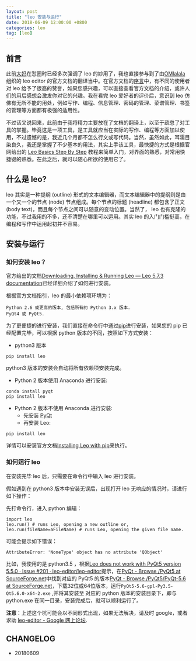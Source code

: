 ```yaml
---
layout: post
title: "leo 安装与运行"
date: 2018-06-09 12:00:00 +0800 
categories: leo
tag: [leo]
---   
```


## 前言

此前[大妈](https://github.com/ZoomQuiet)在怼圈时已经多次强调了 leo 的妙用了，我也直接参与到了由[OMlalala](https://github.com/OMlalala)组织的 leo editor 的官方文档的翻译当中。在官方文档的[序言](http://leoeditor.com/preliminaries.html)中，有不同的使用者对 leo 给予了很高的赞誉，如果您感兴趣，可以直接查看官方文档的介绍，或许人们的用后感想会激发你对它的兴趣。我在看完 leo 爱好者的评价后，意识到 leo 仿佛有无所不能的用处，例如写作、编程、信息管理、密码的管理、菜谱管理、书签的管理等方面都有极强的适用性。

不过话又说回来，此前由于我将精力主要放在了文档的翻译上，以至于疏忽了对工具的掌握。毕竟这是一项工具，是工具就应当在实际的写作、编程等方面加以使用，不过遗憾的是，我近几个月都不怎么行文或写代码。当然，虽然如此，耳濡目染良久，我还是掌握了不少基本的用法，其实上手该工具，最快捷的方式是根据官网给出的 [Leo Basics Step By Step](http://leoeditor.com/slides/leo-basics-step-by-step/leo_toc.html) 教程来简单入门，对界面的熟悉，对常用快捷键的熟悉。在此之后，就可以随心所欲的使用它了。

## 什么是 leo?

leo 其实是一种提纲 (outline) 形式的文本编辑器，而文本编辑器中的提纲则是由一个又一个的节点 (node) 节点组成。每个节点的标题 (headline) 都包含了正文(body text)，而且每个节点之间可以随意的变动位置。当然了， leo 也有克隆的功能，不过我用的不多，还不清楚在哪里可以运用。其实 leo 的入门门槛挺高，在编程和写作中运用起初并不容易。

## 安装与运行
### 如何安装 leo？

官方给出的文档[Downloading, Installing & Running Leo — Leo 5.7.3 documentation](http://leoeditor.com/getting-started.html)已经详细介绍了如何进行安装。

根据官方文档指引，leo 的最小依赖项环境为：

```
Python 2.6 或更高的版本, 包括所有的 Python 3.x 版本.
PyQt4 或 PyQt5.
```

为了更便捷的进行安装，我们直接在命令行中通过[pip](https://pypi.org/project/pip/)进行安装，如果您的 pip 已经配置完毕，可以根据 python 版本的不同，按照如下方式安装：

- python3 版本
```
pip install leo
```

python3 版本的安装会自动将所有依赖项安装完成。

- Python 2 版本使用 Anaconda 进行安装:

```
conda install pyqt
pip install leo
```

- Python 2 版本不使用 Anaconda  进行安装:
  + 先安装 [PyQt](https://riverbankcomputing.com/software/pyqt/intro)
  + 再安装 Leo:
```
pip install leo
```

详情可以安装官方文档[Installing Leo with pip](http://leoeditor.com/installing.html#installing-leo-with-pip)来执行。

### 如何运行 leo

在安装完毕 leo 后，只需要在命令行中输入 leo 进行安装。

假如遇到在 python3 版本中安装无误后，出现打开 leo 无响应的情况时，请进行如下操作：

先打命令行，进入 python 编辑：

```
import leo
leo.run() # runs Leo, opening a new outline or,
leo.run(fileName=aFileName) # runs Leo, opening the given file name.
```

可能会提示如下错误：

```
AttributeError: 'NoneType' object has no attribute 'QObject'
```

比如，我使用的是 python3.5 ，根据[Leo does not work with PyQt5 version 5.5.0 · Issue #201 · leo-editor/leo-editor](https://github.com/leo-editor/leo-editor/issues/201)提示，在[PyQt - Browse /PyQt5 at SourceForge.net](https://sourceforge.net/projects/pyqt/files/PyQt5/)中找到对应的 PyQt5 的版本[PyQt - Browse /PyQt5/PyQt-5.6 at SourceForge.net](https://sourceforge.net/projects/pyqt/files/PyQt5/PyQt-5.6/)，下载32位或64位版本，运行`PyQt5-5.6-gpl-Py3.5-Qt5.6.0-x64-2.exe` ,并将其安装至 对应的 python 版本的安装目录下，即与 python.exe 在同一目录，安装完成后，就可以顺利运行了。

**注意**：上述这个坑可能会以不同形式出现，如果无法解决，请及时 google，或者求助 [leo-editor - Google 网上论坛](https://groups.google.com/forum/#!forum/leo-editor).

## CHANGELOG

- 20180609